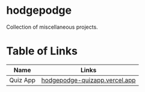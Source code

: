 # hodgepodge
Collection of miscellaneous projects. 


# Table of Links

| Name                     | Links                                     |
|--------------------------|-------------------------------------------|
|  Quiz App      | [hodgepodge-quizapp.vercel.app](https://hodgepodge-quizapp.vercel.app/) |
